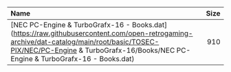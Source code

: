 |Name|Size|
|:---|---:|
|[NEC PC-Engine & TurboGrafx-16 - Books.dat](https://raw.githubusercontent.com/open-retrogaming-archive/dat-catalog/main/root/basic/TOSEC-PIX/NEC/PC-Engine & TurboGrafx-16/Books/NEC PC-Engine & TurboGrafx-16 - Books.dat)|910|
